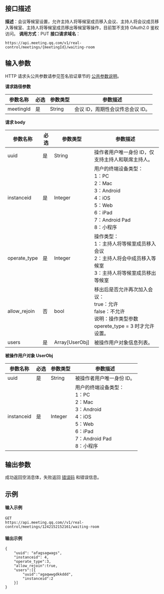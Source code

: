 ## 接口描述
**描述**：会议等候室设置，允许主持人将等候室成员移入会议、主持人将会议成员移入等候室、主持人将等候室成员移出等候室等操作，目前暂不支持 OAuth2.0 鉴权访问。
**调用方式**：PUT
**接口请求域名**：
```Plaintext
https://api.meeting.qq.com/v1/real-control/meetings/{meetingId}/waiting-room
```



## 输入参数

HTTP 请求头公共参数请参见签名验证章节的 [公共参数说明](https://cloud.tencent.com/document/product/1095/42413#.E5.85.AC.E5.85.B1.E5.8F.82.E6.95.B0)。

**请求路径参数**

| 参数名称  | 必选 | 参数类型 | 参数描述                     |
| --------- | ---- | -------- | ---------------------------- |
| meetingId | 是   | String   | 会议 ID，周期性会议传总会议 ID。 |


**请求 body**

| 参数名称                     | 必选 | 参数类型 | 参数描述                                                     |
| ---------------------------- | ---- | -------- | ------------------------------------------------------------ |
| uuid                         | 是   | String   | 操作者用户唯一身份 ID，仅支持主持人和联席主持人。                     |
| instanceid                   | 是   | Integer  | 用户的终端设备类型： <br>1：PC <br>2：Mac<br>3：Android <br>4：iOS <br>5：Web <br>6：iPad <br>7：Android Pad <br>8：小程序 |
| operate_type | 是   | Integer        | 操作类型：<br>1：主持人将等候室成员移入会议<br>2：主持人将会中成员移入等候室<br>3：主持人将等候室成员移出等候室 |
| allow_rejoin | 否   | bool           | 移出后是否允许再次加入会议：<br>true：允许<br>false：不允许<br>说明：操作类型参数 operete_type = 3 时才允许设置。 |
| users        | 是   | Array[UserObj] | 被操作用户对象信息列表。                                       |

**被操作用户对象 UserObj**

| 参数名称                     | 必选 | 参数类型 | 参数描述                                                     |
| ---------------------------- | ---- | -------- | ------------------------------------------------------------ |
| uuid                         | 是   | String   | 被操作者用户唯一身份 ID。                     |
| instanceid                   | 是   | Integer  | 用户的终端设备类型： <br>1：PC <br>2：Mac<br>3：Android <br>4：iOS <br>5：Web <br>6：iPad <br>7：Android Pad <br>8：小程序 |


## 输出参数
成功返回空消息体，失败返回 [错误码](https://cloud.tencent.com/document/product/1095/43704) 和错误信息。


##  示例
#### 输入示例
```Plaintext
GET
https://api.meeting.qq.com//v1/real-control/meetings/1242152152161/waiting-room
```

#### 输出示例
```Plaintext
{
    "uuid": "afagsagwags",
    "instanceid": 4,
    "operate_type":3,
    "allow_rejoin":true,
    "users":[{
        "uuid":"agaqwwgdkkddd",
        "instanceid":2
    }]
}
```
